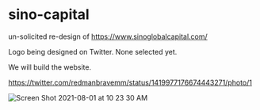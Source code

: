 # sino-capital
un-solicited re-design of https://www.sinoglobalcapital.com/


Logo being designed on Twitter. None selected yet. 

We will build the website.



https://twitter.com/redmanbravemm/status/1419977176674443271/photo/1

![Screen Shot 2021-08-01 at 10 23 30 AM](https://user-images.githubusercontent.com/71414784/127779927-b486247e-e1c3-4eee-8414-d2760f638535.png)
